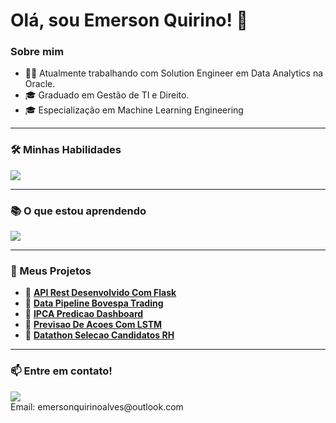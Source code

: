 # Olá, sou Emerson Quirino! 👋

### Sobre mim
- 👨‍💻 Atualmente trabalhando com Solution Engineer em Data Analytics na Oracle.
- 🎓 Graduado em Gestão de TI e Direito.
- 🎓 Especialização em Machine Learning Engineering

---

### 🛠️ Minhas Habilidades
<p align="left">
  <a href="https://skillicons.dev">
    <img src="https://skillicons.dev/icons?i=python,mysql,oracle,oci" />
  </a>
</p>

---

### 📚 O que estou aprendendo
<p align="left">
  <a href="https://skillicons.dev">
    <img src="https://skillicons.dev/icons?i=aws,docker,flask" />
  </a>
</p>

---

### 🚀 Meus Projetos

- 🔗 **[API Rest Desenvolvido Com Flask](https://github.com/emersonquirino/TechChallengeFase1-APIrestDesenvolvidoComFlask.git)**
- 🔗 **[Data Pipeline Bovespa Trading](https://github.com/emersonquirino/TechChallengeFase2-DataPipelineBovespaTrading.git)**
- 🔗 **[IPCA Predicao Dashboard](https://github.com/emersonquirino/Tech-Challenge-Fase-3-IPCA-PredicaoDashboard.git)**
- 🔗 **[Previsao De Acoes Com LSTM](https://github.com/emersonquirino/TechChallengeFase4-PrevisaoDeAcoesComLSTM.git)**
- 🔗 **[Datathon Selecao Candidatos RH](https://github.com/emersonquirino/TechChallengeFase5-DatathonSelecaoCandidatosRH.git)**
---

### 📫 Entre em contato!
<p align="left">
<a href="https://www.linkedin.com/in/emerson-quirino-0506b5150/" target="_blank"><img src="https://img.shields.io/badge/-LinkedIn-%230077B5?style=for-the-badge&logo=linkedin&logoColor=white" target="_blank"></a>
<br/>
Email: emersonquirinoalves@outlook.com
</p>
